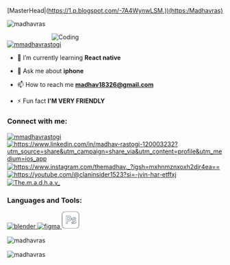 [MasterHead|(https://1.p.blogspot.com/-7A4WynwLSM.))(https:/Madhavras)
<p align="left"> <img src="https://komarev.com/ghpvc/?username=madhavras&label=Profile%20views&color=0e75b6&style=flat" alt="madhavras" /> </p>
<img align="right" alt="Coding" width="400" src="https://cdn.dribbble.com/users/1162077/screenshots/3848914/programmer-gif"›

<p align="left"> <a href="https://twitter.com/mmadhavrastogi" target="blank"><img src="https://img.shields.io/twitter/follow/mmadhavrastogi?logo=twitter&style=for-the-badge" alt="mmadhavrastogi" /></a> </p>

- 🌱 I’m currently learning **React native**

- 💬 Ask me about **iphone**

- 📫 How to reach me **madhav18326@gmail.com**

- ⚡ Fun fact **I'M VERY FRIENDLY**

<h3 align="left">Connect with me:</h3>
<p align="left">
<a href="https://twitter.com/mmadhavrastogi" target="blank"><img align="center" src="https://raw.githubusercontent.com/rahuldkjain/github-profile-readme-generator/master/src/images/icons/Social/twitter.svg" alt="mmadhavrastogi" height="30" width="40" /></a>
<a href="https://linkedin.com/in/https://www.linkedin.com/in/madhav-rastogi-120003232?utm_source=share&utm_campaign=share_via&utm_content=profile&utm_medium=ios_app" target="blank"><img align="center" src="https://raw.githubusercontent.com/rahuldkjain/github-profile-readme-generator/master/src/images/icons/Social/linked-in-alt.svg" alt="https://www.linkedin.com/in/madhav-rastogi-120003232?utm_source=share&utm_campaign=share_via&utm_content=profile&utm_medium=ios_app" height="30" width="40" /></a>
<a href="https://instagram.com/https://www.instagram.com/themadhav._?igsh=mxhnmznxoxh2djr4ea==" target="blank"><img align="center" src="https://raw.githubusercontent.com/rahuldkjain/github-profile-readme-generator/master/src/images/icons/Social/instagram.svg" alt="https://www.instagram.com/themadhav._?igsh=mxhnmznxoxh2djr4ea==" height="30" width="40" /></a>
<a href="https://www.youtube.com/c/https://youtube.com/@claninsider1523?si=-jvin-har-etffxj" target="blank"><img align="center" src="https://raw.githubusercontent.com/rahuldkjain/github-profile-readme-generator/master/src/images/icons/Social/youtube.svg" alt="https://youtube.com/@claninsider1523?si=-jvin-har-etffxj" height="30" width="40" /></a>
<a href="https://discord.gg/The.m.a.d.h.a.v_" target="blank"><img align="center" src="https://raw.githubusercontent.com/rahuldkjain/github-profile-readme-generator/master/src/images/icons/Social/discord.svg" alt="The.m.a.d.h.a.v_" height="30" width="40" /></a>
</p>

<h3 align="left">Languages and Tools:</h3>
<p align="left"> <a href="https://www.blender.org/" target="_blank" rel="noreferrer"> <img src="https://download.blender.org/branding/community/blender_community_badge_white.svg" alt="blender" width="40" height="40"/> </a> <a href="https://www.figma.com/" target="_blank" rel="noreferrer"> <img src="https://www.vectorlogo.zone/logos/figma/figma-icon.svg" alt="figma" width="40" height="40"/> </a> <a href="https://www.photoshop.com/en" target="_blank" rel="noreferrer"> <img src="https://raw.githubusercontent.com/devicons/devicon/master/icons/photoshop/photoshop-line.svg" alt="photoshop" width="40" height="40"/> </a> </p>

<p><img align="center" src="https://github-readme-stats.vercel.app/api/top-langs?username=madhavras&show_icons=true&locale=en&layout=compact" alt="madhavras" /></p>

<p><img align="center" src="https://github-readme-streak-stats.herokuapp.com/?user=madhavras&" alt="madhavras" /></p>
